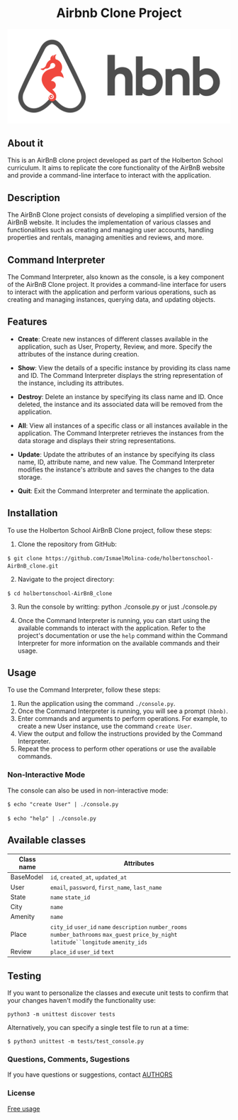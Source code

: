 <h1 align="center"> Airbnb Clone Project </h1>

<img src="./images/65f4a1dd9c51265f49d0.png">


## About it

This is an AirBnB clone project developed as part of the Holberton School curriculum. It aims to replicate the core functionality of the AirBnB website and provide a command-line interface to interact with the application.

## Description

The AirBnB Clone project consists of developing a simplified version of the AirBnB website. It includes the implementation of various classes and functionalities such as creating and managing user accounts, handling properties and rentals, managing amenities and reviews, and more.

## Command Interpreter

The Command Interpreter, also known as the console, is a key component of the AirBnB Clone project. It provides a command-line interface for users to interact with the application and perform various operations, such as creating and managing instances, querying data, and updating objects.

## Features

- **Create**: Create new instances of different classes available in the application, such as User, Property, Review, and more. Specify the attributes of the instance during creation.

- **Show**: View the details of a specific instance by providing its class name and ID. The Command Interpreter displays the string representation of the instance, including its attributes.

- **Destroy**: Delete an instance by specifying its class name and ID. Once deleted, the instance and its associated data will be removed from the application.

- **All**: View all instances of a specific class or all instances available in the application. The Command Interpreter retrieves the instances from the data storage and displays their string representations.

- **Update**: Update the attributes of an instance by specifying its class name, ID, attribute name, and new value. The Command Interpreter modifies the instance's attribute and saves the changes to the data storage.

- **Quit**: Exit the Command Interpreter and terminate the application.


## Installation

To use the Holberton School AirBnB Clone project, follow these steps:

1. Clone the repository from GitHub:

`$ git clone https://github.com/IsmaelMolina-code/holbertonschool-AirBnB_clone.git`

2. Navigate to the project directory:

`$ cd holbertonschool-AirBnB_clone`

3. Run the console by writting: python ./console.py or just ./console.py

4. Once the Command Interpreter is running, you can start using the available commands to interact with the application. Refer to the project's documentation or use the `help` command within the Command Interpreter for more information on the available commands and their usage.


## Usage

To use the Command Interpreter, follow these steps:

1. Run the application using the command `./console.py`.
2. Once the Command Interpreter is running, you will see a prompt `(hbnb)`.
3. Enter commands and arguments to perform operations. For example, to create a new User instance, use the command `create User`.
4. View the output and follow the instructions provided by the Command Interpreter.
5. Repeat the process to perform other operations or use the available commands.


### Non-Interactive Mode

The console can also be used in non-interactive mode:

```
$ echo "create User" | ./console.py

$ echo "help" | ./console.py
```


## Available classes

|Class name| Attributes|
|--|--|
| BaseModel | `id`, `created_at`, `updated_at`  |
| User| `email`, `password`, `first_name`, `last_name` |
| State| `name` `state_id`|
| City| `name`  |
| Amenity | `name` |
| Place | `city_id` `user_id` `name` `description` `number_rooms` `number_bathrooms` `max_guest` `price_by_night` `latitude``longitude` `amenity_ids` |
| Review| `place_id` `user_id` `text` |


## Testing 

If you want to personalize the classes and execute unit tests to confirm that your changes haven't modify the functionality use:

```
python3 -m unittest discover tests
```
Alternatively, you can specify a single test file to run at a time:
```
$ python3 unittest -m tests/test_console.py
```


### Questions, Comments, Sugestions
If you have questions or suggestions, contact [AUTHORS]("https://github.com/IsmaelMolina-code/holbertonschool-AirBnB_clone/blob/main/AUTHORS")


### License

[Free usage](https://github.com/IsmaelMolina-code/holbertonschool-AirBnB_clone)
